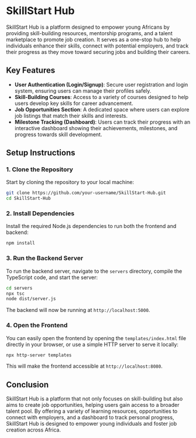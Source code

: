 # SkillStart Hub

SkillStart Hub is a platform designed to empower young Africans by providing skill-building resources, mentorship programs, and a talent marketplace to promote job creation. It serves as a one-stop hub to help individuals enhance their skills, connect with potential employers, and track their progress as they move toward securing jobs and building their careers.


## Key Features
- **User Authentication (Login/Signup)**: Secure user registration and login system, ensuring users can manage their profiles safely.
- **Skill-Building Courses**: Access to a variety of courses designed to help users develop key skills for career advancement.
- **Job Opportunities Section**: A dedicated space where users can explore job listings that match their skills and interests.
- **Milestone Tracking (Dashboard)**: Users can track their progress with an interactive dashboard showing their achievements, milestones, and progress towards skill development.

## Setup Instructions

### 1. Clone the Repository
Start by cloning the repository to your local machine:
```sh
git clone https://github.com/your-username/SkillStart-Hub.git
cd SkillStart-Hub
```

### 2. Install Dependencies
Install the required Node.js dependencies to run both the frontend and backend:
```sh
npm install
```

### 3. Run the Backend Server
To run the backend server, navigate to the `servers` directory, compile the TypeScript code, and start the server:
```sh
cd servers
npx tsc  
node dist/server.js  
```
The backend will now be running at `http://localhost:5000`.

### 4. Open the Frontend
You can easily open the frontend by opening the `templates/index.html` file directly in your browser, or use a simple HTTP server to serve it locally:
```sh
npx http-server templates
```
This will make the frontend accessible at `http://localhost:8080`.

## Conclusion
SkillStart Hub is a platform that not only focuses on skill-building but also aims to create job opportunities, helping users gain access to a broader talent pool. By offering a variety of learning resources, opportunities to connect with employers, and a dashboard to track personal progress, SkillStart Hub is designed to empower young individuals and foster job creation across Africa.